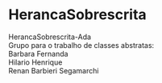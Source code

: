 # HerancaSobrescrita

HerancaSobrescrita-Ada<br>
Grupo para o trabalho de classes abstratas:<br>
Barbara Fernanda<br>
Hilario Henrique<br>
Renan Barbieri Segamarchi
